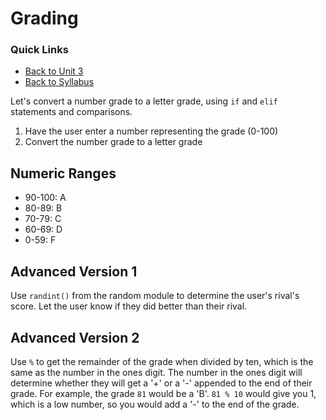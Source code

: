 # Grading

### Quick Links
- [Back to Unit 3](https://github.com/PdxCodeGuild/Programming101/blob/master/units/unit-3.md)
- [Back to Syllabus](https://github.com/PdxCodeGuild/Programming101)

Let's convert a number grade to a letter grade, using `if` and `elif` statements and comparisons.

1. Have the user enter a number representing the grade (0-100)
2. Convert the number grade to a letter grade

## Numeric Ranges

- 90-100: A
- 80-89: B
- 70-79: C
- 60-69: D
- 0-59: F

## Advanced Version 1

Use `randint()` from the random module to determine the user's rival's score. Let the user know if they did better than their rival.

## Advanced Version 2

Use `%` to get the remainder of the grade when divided by ten, which is the same as the number in the ones digit. The number in the ones digit will determine whether they will get a '+' or a '-' appended to the end of their grade. For example, the grade `81` would be a 'B'. `81 % 10` would give you 1, which is a low number, so you would add a '-' to the end of the grade.